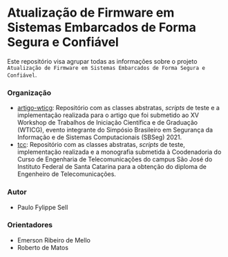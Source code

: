 # Atualização de Firmware em Sistemas Embarcados de Forma Segura e Confiável

Este repositório visa agrupar todas as informações sobre o projeto `Atualização de Firmware em Sistemas Embarcados de Forma Segura e Confiável`.

### Organização

- [artigo-wticg](artigo-wticg): Repositório com as classes abstratas, *scripts* de teste e a implementação realizada para o artigo que foi submetido ao XV Workshop de Trabalhos de Iniciação Científica e de Graduação (WTICG), evento integrante do Simpósio Brasileiro em Segurança da Informação e de Sistemas Computacionais (SBSeg) 2021.
- [tcc](tcc): Repositório com as classes abstratas, *scripts* de teste, implementação realizada e a monografia submetida à Coodenadoria do Curso de Engenharia de Telecomunicações do campus São José do Instituto Federal de Santa Catarina para a obtenção do diploma de Engenheiro de Telecomunicações.

### Autor
 - Paulo Fylippe Sell

### Orientadores
- Emerson Ribeiro de Mello
- Roberto de Matos